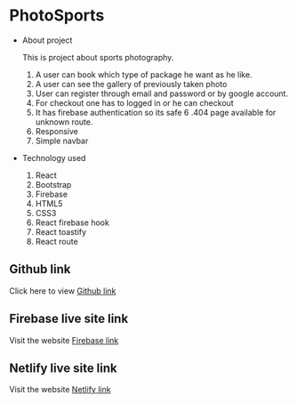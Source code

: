 # PhotoSports

- About project

  This is project about sports photography.
  1. A user can book which type of package he want as he like.
  2. A user can see the gallery of previously taken photo
  3. User can register through email and password or by google account.
  4. For checkout one has to logged in or he can checkout
  5. It has firebase authentication so its safe
  6 .404 page available for unknown route.
  7. Responsive
  8. Simple navbar

- Technology used

  1. React
  2. Bootstrap
  3. Firebase
  4. HTML5
  5. CSS3
  6. React firebase hook
  7. React toastify
  8. React route




## Github link

Click here to view [Github link](https://github.com/programming-hero-web-course-4/independent-service-provider-shafiul-naim)

## Firebase live site link

Visit the website [Firebase link](https://assignment-10-1e27c.web.app/)

## Netlify live site link

Visit the website [Netlify link](https://effervescent-kataifi-0d6a31.netlify.app/)
